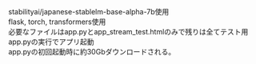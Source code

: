 stabilityai/japanese-stablelm-base-alpha-7b使用  
flask, torch, transformers使用  
必要なファイルはapp.pyとapp_stream_test.htmlのみで残りは全てテスト用  
app.pyの実行でアプリ起動  
app.pyの初回起動時に約30Gbダウンロードされる。
